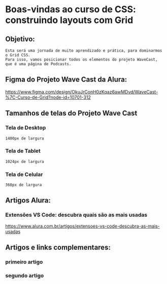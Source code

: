 # Boas-vindas ao curso de **CSS: construindo layouts com Grid**

## Objetivo:
    Esta será uma jornada de muito aprendizado e prática, para dominarmos o Grid CSS. 
    Para isso, vamos posicionar todos os elementos do projeto WaveCast, que é uma página de Podcasts.

## Figma do Projeto Wave Cast da Alura:
https://www.figma.com/design/OkuJrConH0zKqaz6awMDvd/WaveCast-%7C-Curso-de-Grid?node-id=10701-312

## Tamanhos de telas do Projeto Wave Cast
### Tela de Desktop
    1400px de largura

### Tela de Tablet
    1024px de largura

### Tela de Celular
    360px de largura

## Artigos Alura:
### Extensões VS Code: descubra quais são as mais usadas
https://www.alura.com.br/artigos/extensoes-vs-code-descubra-as-mais-usadas

## Artigos e links complementares:
### primeiro artigo
### segundo artigo
